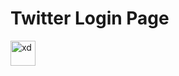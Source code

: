 # Twitter Login Page
<img src="https://cdn.worldvectorlogo.com/logos/twitter-4.svg" alt="xd" width="40" height="40"/>
